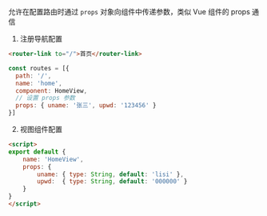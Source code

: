 允许在配置路由时通过 `props` 对象向组件中传递参数，类似 Vue 组件的 props 通信

1. 注册导航配置

```html
<router-link to="/">首页</router-link>
```

```js
const routes = [{
  path: '/',
  name: 'home',
  component: HomeView,
  // 设置 props 参数
  props: { uname: '张三', upwd: '123456' }
}]
```

2. 视图组件配置

```html
<script>
export default {
    name: 'HomeView',
    props: {
        uname: { type: String, default: 'lisi' },
        upwd:  { type: String, default: '000000' }
    }
}
</script>
```

‍
